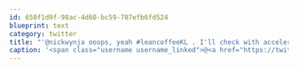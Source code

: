 ```yaml
---
id: 650f1d9f-98ac-4d60-bc59-787efb6fd524
blueprint: text
category: twitter
title: "'@nickwynja ooops, yeah #leancoffeeKL . I'll check with accelerate"
caption: '<span class="username username_linked">@<a href="https://twitter.com/nickwynja" title="Nick Wynja">nickwynja</a></span> ooops, yeah <span class="hashtag hashtag_local">#<a href="http://tweettemp.darylchymko.ca/?tag=leancoffeekl">leancoffeeKL</a> . I''ll check with accelerate'
---
```

